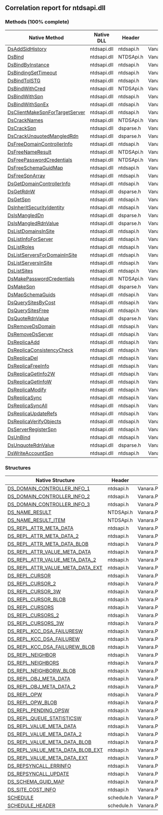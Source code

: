 ## Correlation report for ntdsapi.dll  
### Methods (100% complete)  
Native Method | Native DLL | Header | Managed Method  
--- | --- | --- | ---  
[DsAddSidHistory](http://msdn2.microsoft.com/en-us/library/36ef8734-717a-4c3a-a839-6591d85c9734) | ntdsapi.dll | ntdsapi.h | Vanara.PInvoke.NTDSApi.DsAddSidHistory  
[DsBind](http://msdn2.microsoft.com/en-us/library/ms675931) | ntdsapi.dll | NTDSApi.h | Vanara.PInvoke.NTDSApi.DsBind  
[DsBindByInstance](http://msdn2.microsoft.com/en-us/library/65302ddc-2bc0-4d80-b028-e268859be227) | ntdsapi.dll | ntdsapi.h | Vanara.PInvoke.NTDSApi.DsBindByInstance  
[DsBindingSetTimeout](http://msdn2.microsoft.com/en-us/library/abdaae89-fba3-4949-92a9-acd62898ec24) | ntdsapi.dll | ntdsapi.h | Vanara.PInvoke.NTDSApi.DsBindingSetTimeout  
[DsBindToISTG](http://msdn2.microsoft.com/en-us/library/bd53124c-8578-495d-b540-d4b4c09297c3) | ntdsapi.dll | ntdsapi.h | Vanara.PInvoke.NTDSApi.DsBindToISTG  
[DsBindWithCred](http://msdn2.microsoft.com/en-us/library/ms675961) | ntdsapi.dll | NTDSApi.h | Vanara.PInvoke.NTDSApi.DsBindWithCred  
[DsBindWithSpn](http://msdn2.microsoft.com/en-us/library/9a149654-fd94-4b0c-b712-07fb827bef2f) | ntdsapi.dll | ntdsapi.h | Vanara.PInvoke.NTDSApi.DsBindWithSpn  
[DsBindWithSpnEx](http://msdn2.microsoft.com/en-us/library/52a5761d-5244-4bc9-8c09-fd08f10a9fff) | ntdsapi.dll | ntdsapi.h | Vanara.PInvoke.NTDSApi.DsBindWithSpnEx  
[DsClientMakeSpnForTargetServer](http://msdn2.microsoft.com/en-us/library/d205e7cc-4879-41a4-baa7-75e7dd177cd0) | ntdsapi.dll | ntdsapi.h | Vanara.PInvoke.NTDSApi.DsClientMakeSpnForTargetServer  
[DsCrackNames](http://msdn2.microsoft.com/en-us/library/ms675970) | ntdsapi.dll | NTDSApi.h | Vanara.PInvoke.NTDSApi.DsCrackNames  
[DsCrackSpn](http://msdn2.microsoft.com/en-us/library/65c81c23-a259-480c-9c1e-03484d3e89c9) | ntdsapi.dll | dsparse.h | Vanara.PInvoke.NTDSApi.DsCrackSpn  
[DsCrackUnquotedMangledRdn](http://msdn2.microsoft.com/en-us/library/30711d2d-f541-46b4-a301-a0f9fc7d6676) | ntdsapi.dll | dsparse.h | Vanara.PInvoke.NTDSApi.DsCrackUnquotedMangledRdn  
[DsFreeDomainControllerInfo](http://msdn2.microsoft.com/en-us/library/1b6d3136-91e2-4653-a4b0-ae2f66a6c5a2) | ntdsapi.dll | ntdsapi.h | Vanara.PInvoke.NTDSApi.DsFreeDomainControllerInfo  
[DsFreeNameResult](http://msdn2.microsoft.com/en-us/library/ms675978) | ntdsapi.dll | NTDSApi.h | Vanara.PInvoke.NTDSApi.DsFreeNameResult  
[DsFreePasswordCredentials](http://msdn2.microsoft.com/en-us/library/ms675979) | ntdsapi.dll | NTDSApi.h | Vanara.PInvoke.NTDSApi.DsFreePasswordCredentials  
[DsFreeSchemaGuidMap](http://msdn2.microsoft.com/en-us/library/54d6acb9-5602-4996-a483-08534143bc0a) | ntdsapi.dll | ntdsapi.h | Vanara.PInvoke.NTDSApi.DsFreeSchemaGuidMap  
[DsFreeSpnArray](http://msdn2.microsoft.com/en-us/library/1c229933-432d-4ded-be3b-3bd339a0abe4) | ntdsapi.dll | ntdsapi.h | Vanara.PInvoke.NTDSApi.DsFreeSpnArray  
[DsGetDomainControllerInfo](http://msdn2.microsoft.com/en-us/library/52db3b25-e6b0-4a0d-831b-89a203580cf1) | ntdsapi.dll | ntdsapi.h | Vanara.PInvoke.NTDSApi.DsGetDomainControllerInfo  
[DsGetRdnW](http://msdn2.microsoft.com/en-us/library/22627f2e-adfb-49de-bae5-20aaf69830ac) | ntdsapi.dll | dsparse.h | Vanara.PInvoke.NTDSApi.DsGetRdnW  
[DsGetSpn](http://msdn2.microsoft.com/en-us/library/cbd53850-9b05-4f74-ab07-30dcad583fc5) | ntdsapi.dll | ntdsapi.h | Vanara.PInvoke.NTDSApi.DsGetSpn  
[DsInheritSecurityIdentity](http://msdn2.microsoft.com/en-us/library/ea467069-f886-4e22-896c-16e6e01f3968) | ntdsapi.dll | ntdsapi.h | Vanara.PInvoke.NTDSApi.DsInheritSecurityIdentity  
[DsIsMangledDn](http://msdn2.microsoft.com/en-us/library/e4aaa83c-3bd6-48db-9d34-367b76ba629c) | ntdsapi.dll | dsparse.h | Vanara.PInvoke.NTDSApi.DsIsMangledDn  
[DsIsMangledRdnValue](http://msdn2.microsoft.com/en-us/library/adf5e133-9e48-4e97-af0c-4f8ea9b8bf8f) | ntdsapi.dll | dsparse.h | Vanara.PInvoke.NTDSApi.DsIsMangledRdnValue  
[DsListDomainsInSite](http://msdn2.microsoft.com/en-us/library/3a039c0c-ac5b-4455-960d-b26a207693ed) | ntdsapi.dll | ntdsapi.h | Vanara.PInvoke.NTDSApi.DsListDomainsInSite  
[DsListInfoForServer](http://msdn2.microsoft.com/en-us/library/15dcc7ac-4edb-42fa-8466-033794762046) | ntdsapi.dll | ntdsapi.h | Vanara.PInvoke.NTDSApi.DsListInfoForServer  
[DsListRoles](http://msdn2.microsoft.com/en-us/library/679a2dca-019b-4f6e-acd9-efb30e0d4b44) | ntdsapi.dll | ntdsapi.h | Vanara.PInvoke.NTDSApi.DsListRoles  
[DsListServersForDomainInSite](http://msdn2.microsoft.com/en-us/library/1e346532-bbbe-4b3b-a1cb-6a72319cb3e2) | ntdsapi.dll | ntdsapi.h | Vanara.PInvoke.NTDSApi.DsListServersForDomainInSite  
[DsListServersInSite](http://msdn2.microsoft.com/en-us/library/46773631-d464-4d9e-83e7-aa502599df71) | ntdsapi.dll | ntdsapi.h | Vanara.PInvoke.NTDSApi.DsListServersInSite  
[DsListSites](http://msdn2.microsoft.com/en-us/library/d424e750-6700-42b8-9d4f-e430cd0a7e4e) | ntdsapi.dll | ntdsapi.h | Vanara.PInvoke.NTDSApi.DsListSites  
[DsMakePasswordCredentials](http://msdn2.microsoft.com/en-us/library/ms676006) | ntdsapi.dll | NTDSApi.h | Vanara.PInvoke.NTDSApi.DsMakePasswordCredentials  
[DsMakeSpn](http://msdn2.microsoft.com/en-us/library/fca3c59c-bb81-42a0-acd3-2e55c902febe) | ntdsapi.dll | dsparse.h | Vanara.PInvoke.NTDSApi.DsMakeSpn  
[DsMapSchemaGuids](http://msdn2.microsoft.com/en-us/library/439fff20-51eb-490d-a330-61d07f79c436) | ntdsapi.dll | ntdsapi.h | Vanara.PInvoke.NTDSApi.DsMapSchemaGuids  
[DsQuerySitesByCost](http://msdn2.microsoft.com/en-us/library/7a4cbd1c-8445-4882-8559-d44b6e5693e7) | ntdsapi.dll | ntdsapi.h | Vanara.PInvoke.NTDSApi.DsQuerySitesByCost  
[DsQuerySitesFree](http://msdn2.microsoft.com/en-us/library/810caa4f-8275-4ad8-ad3e-72061fc073dd) | ntdsapi.dll | ntdsapi.h | Vanara.PInvoke.NTDSApi.DsQuerySitesFree  
[DsQuoteRdnValue](http://msdn2.microsoft.com/en-us/library/a1e8a4c0-965a-4061-aab3-3e719ec6374d) | ntdsapi.dll | dsparse.h | Vanara.PInvoke.NTDSApi.DsQuoteRdnValue  
[DsRemoveDsDomain](http://msdn2.microsoft.com/en-us/library/0639cc04-2821-4421-8aa7-363621c1d6b5) | ntdsapi.dll | ntdsapi.h | Vanara.PInvoke.NTDSApi.DsRemoveDsDomain  
[DsRemoveDsServer](http://msdn2.microsoft.com/en-us/library/a79a2b71-10c7-495b-861f-0c7a4d86f720) | ntdsapi.dll | ntdsapi.h | Vanara.PInvoke.NTDSApi.DsRemoveDsServer  
[DsReplicaAdd](http://msdn2.microsoft.com/en-us/library/33bd1b61-b9ed-479f-a128-fb7ddbb5e9af) | ntdsapi.dll | ntdsapi.h | Vanara.PInvoke.NTDSApi.DsReplicaAdd  
[DsReplicaConsistencyCheck](http://msdn2.microsoft.com/en-us/library/2a83ffcb-1ebd-4024-a186-9c079896f4e1) | ntdsapi.dll | ntdsapi.h | Vanara.PInvoke.NTDSApi.DsReplicaConsistencyCheck  
[DsReplicaDel](http://msdn2.microsoft.com/en-us/library/68c767c4-bbb6-477b-8ffb-94f3ae235375) | ntdsapi.dll | ntdsapi.h | Vanara.PInvoke.NTDSApi.DsReplicaDel  
[DsReplicaFreeInfo](http://msdn2.microsoft.com/en-us/library/32ce378e-a178-4970-b3bd-3887866e97af) | ntdsapi.dll | ntdsapi.h | Vanara.PInvoke.NTDSApi.DsReplicaFreeInfo  
[DsReplicaGetInfo2W](http://msdn2.microsoft.com/en-us/library/5735d91d-1b7d-4dc6-b6c6-61ba38ebe50d) | ntdsapi.dll | ntdsapi.h | Vanara.PInvoke.NTDSApi.DsReplicaGetInfo2W  
[DsReplicaGetInfoW](http://msdn2.microsoft.com/en-us/library/b7ab22fe-ed92-4213-9b66-2dd5526286fa) | ntdsapi.dll | ntdsapi.h | Vanara.PInvoke.NTDSApi.DsReplicaGetInfoW  
[DsReplicaModify](http://msdn2.microsoft.com/en-us/library/aad20527-1211-41bc-b0e9-02e4ab28ae2e) | ntdsapi.dll | ntdsapi.h | Vanara.PInvoke.NTDSApi.DsReplicaModify  
[DsReplicaSync](http://msdn2.microsoft.com/en-us/library/20c7f96d-f298-4321-a6f5-910c25e418db) | ntdsapi.dll | ntdsapi.h | Vanara.PInvoke.NTDSApi.DsReplicaSync  
[DsReplicaSyncAll](http://msdn2.microsoft.com/en-us/library/2608adde-4f18-4048-a96f-d736ff09cd4b) | ntdsapi.dll | ntdsapi.h | Vanara.PInvoke.NTDSApi.DsReplicaSyncAll  
[DsReplicaUpdateRefs](http://msdn2.microsoft.com/en-us/library/158c7e73-0e6c-4b71-a87f-2f60f3db91cb) | ntdsapi.dll | ntdsapi.h | Vanara.PInvoke.NTDSApi.DsReplicaUpdateRefs  
[DsReplicaVerifyObjects](http://msdn2.microsoft.com/en-us/library/d0e139dc-6aaf-47e1-a76f-4e84f17aa7c6) | ntdsapi.dll | ntdsapi.h | Vanara.PInvoke.NTDSApi.DsReplicaVerifyObjects  
[DsServerRegisterSpn](http://msdn2.microsoft.com/en-us/library/d95dfa55-f978-4d8d-a63d-cd1339769c79) | ntdsapi.dll | ntdsapi.h | Vanara.PInvoke.NTDSApi.DsServerRegisterSpn  
[DsUnBind](http://msdn2.microsoft.com/en-us/library/7106d67f-d421-4a7c-b775-440e5944f25e) | ntdsapi.dll | ntdsapi.h | Vanara.PInvoke.NTDSApi.DsUnBind  
[DsUnquoteRdnValue](http://msdn2.microsoft.com/en-us/library/6e3dd220-ba98-46b5-8522-93cbe2029aa4) | ntdsapi.dll | dsparse.h | Vanara.PInvoke.NTDSApi.DsUnquoteRdnValue  
[DsWriteAccountSpn](http://msdn2.microsoft.com/en-us/library/2b555f6b-643d-4fa0-9aca-701e6b3313fa) | ntdsapi.dll | ntdsapi.h | Vanara.PInvoke.NTDSApi.DsWriteAccountSpn  
### Structures  
Native Structure | Header | Managed Structure  
--- | --- | ---  
[DS_DOMAIN_CONTROLLER_INFO_1](http://msdn2.microsoft.com/en-us/library/6cc829ac-2aa6-49ef-b1ab-9c249249e0d6) | ntdsapi.h | Vanara.PInvoke.NTDSApi+DS_DOMAIN_CONTROLLER_INFO_1  
[DS_DOMAIN_CONTROLLER_INFO_2](http://msdn2.microsoft.com/en-us/library/9d45b732-363d-4b20-ae5c-e9e76264bf1f) | ntdsapi.h | Vanara.PInvoke.NTDSApi+DS_DOMAIN_CONTROLLER_INFO_2  
[DS_DOMAIN_CONTROLLER_INFO_3](http://msdn2.microsoft.com/en-us/library/510f458e-4c08-41c7-b290-1372ac9c8beb) | ntdsapi.h | Vanara.PInvoke.NTDSApi+DS_DOMAIN_CONTROLLER_INFO_3  
[DS_NAME_RESULT](http://msdn2.microsoft.com/en-us/library/ms676246) | NTDSApi.h | Vanara.PInvoke.NTDSApi+DS_NAME_RESULT  
[DS_NAME_RESULT_ITEM](http://msdn2.microsoft.com/en-us/library/ms676246) | NTDSApi.h | Vanara.PInvoke.NTDSApi+DS_NAME_RESULT_ITEM  
[DS_REPL_ATTR_META_DATA](http://msdn2.microsoft.com/en-us/library/27ccc1c9-03d7-4d13-b9ec-65d6b8bdfd37) | ntdsapi.h | Vanara.PInvoke.NTDSApi+DS_REPL_ATTR_META_DATA  
[DS_REPL_ATTR_META_DATA_2](http://msdn2.microsoft.com/en-us/library/392457b7-df69-44d0-82b2-8381d5877354) | ntdsapi.h | Vanara.PInvoke.NTDSApi+DS_REPL_ATTR_META_DATA_2  
[DS_REPL_ATTR_META_DATA_BLOB](http://msdn2.microsoft.com/en-us/library/eee12de1-287a-4e76-9a9c-37e6b967971f) | ntdsapi.h | Vanara.PInvoke.NTDSApi+DS_REPL_ATTR_META_DATA_BLOB  
[DS_REPL_ATTR_VALUE_META_DATA](http://msdn2.microsoft.com/en-us/library/b13cdd31-d154-4539-81d6-d7a449e2b3d5) | ntdsapi.h | Vanara.PInvoke.NTDSApi+DS_REPL_ATTR_VALUE_META_DATA  
[DS_REPL_ATTR_VALUE_META_DATA_2](http://msdn2.microsoft.com/en-us/library/2022362a-e2f7-4cfd-a512-cfe29e5d439d) | ntdsapi.h | Vanara.PInvoke.NTDSApi+DS_REPL_ATTR_VALUE_META_DATA_2  
[DS_REPL_ATTR_VALUE_META_DATA_EXT](http://msdn2.microsoft.com/en-us/library/CA41C6BF-A485-4AC7-B761-3A07159C2FF1) | ntdsapi.h | Vanara.PInvoke.NTDSApi+DS_REPL_ATTR_VALUE_META_DATA_EXT  
[DS_REPL_CURSOR](http://msdn2.microsoft.com/en-us/library/ab4ee8d8-5ccd-4f3f-a1c0-de78c65a10d3) | ntdsapi.h | Vanara.PInvoke.NTDSApi+DS_REPL_CURSOR  
[DS_REPL_CURSOR_2](http://msdn2.microsoft.com/en-us/library/ff839372-41f0-499a-9582-59ace02f1485) | ntdsapi.h | Vanara.PInvoke.NTDSApi+DS_REPL_CURSOR_2  
[DS_REPL_CURSOR_3W](http://msdn2.microsoft.com/en-us/library/0361a3e1-814c-4ef2-b574-2870a9289e52) | ntdsapi.h | Vanara.PInvoke.NTDSApi+DS_REPL_CURSOR_3W  
[DS_REPL_CURSOR_BLOB](http://msdn2.microsoft.com/en-us/library/c41e4737-5ef8-40ce-9af1-0afff7e11dc1) | ntdsapi.h | Vanara.PInvoke.NTDSApi+DS_REPL_CURSOR_BLOB  
[DS_REPL_CURSORS](http://msdn2.microsoft.com/en-us/library/0fe5ad72-d3f3-42a8-a36f-ca1fc9c55c50) | ntdsapi.h | Vanara.PInvoke.NTDSApi+DS_REPL_CURSORS  
[DS_REPL_CURSORS_2](http://msdn2.microsoft.com/en-us/library/5a1981ac-3b6a-4e48-8430-f8297ddd3283) | ntdsapi.h | Vanara.PInvoke.NTDSApi+DS_REPL_CURSORS_2  
[DS_REPL_CURSORS_3W](http://msdn2.microsoft.com/en-us/library/7b8e0015-dd8f-4cba-8ea2-683cb107f294) | ntdsapi.h | Vanara.PInvoke.NTDSApi+DS_REPL_CURSORS_3W  
[DS_REPL_KCC_DSA_FAILURESW](http://msdn2.microsoft.com/en-us/library/bb011502-38ae-43b7-a6ad-de16b499f61b) | ntdsapi.h | Vanara.PInvoke.NTDSApi+DS_REPL_KCC_DSA_FAILURESW  
[DS_REPL_KCC_DSA_FAILUREW](http://msdn2.microsoft.com/en-us/library/7a7131ce-a647-4b3d-a9f3-091b6dcebff7) | ntdsapi.h | Vanara.PInvoke.NTDSApi+DS_REPL_KCC_DSA_FAILUREW  
[DS_REPL_KCC_DSA_FAILUREW_BLOB](http://msdn2.microsoft.com/en-us/library/b0df588a-2ef1-4870-b304-c6f9e07322b0) | ntdsapi.h | Vanara.PInvoke.NTDSApi+DS_REPL_KCC_DSA_FAILUREW_BLOB  
[DS_REPL_NEIGHBOR](http://msdn2.microsoft.com/en-us/library/acab74f4-5739-4310-895b-081062c0360b) | ntdsapi.h | Vanara.PInvoke.NTDSApi+DS_REPL_NEIGHBOR  
[DS_REPL_NEIGHBORS](http://msdn2.microsoft.com/en-us/library/1307399b-de29-43ec-97b4-05cd70c1a92d) | ntdsapi.h | Vanara.PInvoke.NTDSApi+DS_REPL_NEIGHBORS  
[DS_REPL_NEIGHBORW_BLOB](http://msdn2.microsoft.com/en-us/library/1a56968a-29ed-4c94-80ee-02bdd279f5c2) | ntdsapi.h | Vanara.PInvoke.NTDSApi+DS_REPL_NEIGHBORW_BLOB  
[DS_REPL_OBJ_META_DATA](http://msdn2.microsoft.com/en-us/library/7851ffbc-5d05-4ea7-b3b4-1b8b77299be5) | ntdsapi.h | Vanara.PInvoke.NTDSApi+DS_REPL_OBJ_META_DATA  
[DS_REPL_OBJ_META_DATA_2](http://msdn2.microsoft.com/en-us/library/2aed753f-432c-4de8-a6be-aa79833f002f) | ntdsapi.h | Vanara.PInvoke.NTDSApi+DS_REPL_OBJ_META_DATA_2  
[DS_REPL_OPW](http://msdn2.microsoft.com/en-us/library/9ea783b3-1529-4424-a582-f46f2a239a60) | ntdsapi.h | Vanara.PInvoke.NTDSApi+DS_REPL_OPW  
[DS_REPL_OPW_BLOB](http://msdn2.microsoft.com/en-us/library/14676159-cc31-4254-b174-dcd84d9ceec1) | ntdsapi.h | Vanara.PInvoke.NTDSApi+DS_REPL_OPW_BLOB  
[DS_REPL_PENDING_OPSW](http://msdn2.microsoft.com/en-us/library/2e4b96cb-fbd6-496b-aff3-cb7d82f1fa39) | ntdsapi.h | Vanara.PInvoke.NTDSApi+DS_REPL_PENDING_OPSW  
[DS_REPL_QUEUE_STATISTICSW](http://msdn2.microsoft.com/en-us/library/bfddd7ed-0ff4-46ca-84c2-39020acb37d0) | ntdsapi.h | Vanara.PInvoke.NTDSApi+DS_REPL_QUEUE_STATISTICSW  
[DS_REPL_VALUE_META_DATA](http://msdn2.microsoft.com/en-us/library/294a466e-8a83-4b33-a8a8-ac7b51d081d4) | ntdsapi.h | Vanara.PInvoke.NTDSApi+DS_REPL_VALUE_META_DATA  
[DS_REPL_VALUE_META_DATA_2](http://msdn2.microsoft.com/en-us/library/747e32b8-2cc0-4fcd-88dc-027188598361) | ntdsapi.h | Vanara.PInvoke.NTDSApi+DS_REPL_VALUE_META_DATA_2  
[DS_REPL_VALUE_META_DATA_BLOB](http://msdn2.microsoft.com/en-us/library/7d8bb666-c5d8-43de-ab72-5b02b6e0593d) | ntdsapi.h | Vanara.PInvoke.NTDSApi+DS_REPL_VALUE_META_DATA_BLOB  
[DS_REPL_VALUE_META_DATA_BLOB_EXT](http://msdn2.microsoft.com/en-us/library/095180F4-9E3F-47EE-B39E-107D7D219DCB) | ntdsapi.h | Vanara.PInvoke.NTDSApi+DS_REPL_VALUE_META_DATA_BLOB_EXT  
[DS_REPL_VALUE_META_DATA_EXT](http://msdn2.microsoft.com/en-us/library/2BE0F9C4-D688-4DE6-8DB2-15666D8BD070) | ntdsapi.h | Vanara.PInvoke.NTDSApi+DS_REPL_VALUE_META_DATA_EXT  
[DS_REPSYNCALL_ERRINFO](http://msdn2.microsoft.com/en-us/library/70af4e3e-1f0e-49c5-b8c6-5e89114ed4ea) | ntdsapi.h | Vanara.PInvoke.NTDSApi+DS_REPSYNCALL_ERRINFO  
[DS_REPSYNCALL_UPDATE](http://msdn2.microsoft.com/en-us/library/3b0005cb-0fb6-492c-89e5-8a18a88f881b) | ntdsapi.h | Vanara.PInvoke.NTDSApi+DS_REPSYNCALL_UPDATE  
[DS_SCHEMA_GUID_MAP](https://www.google.com/search?num=5&q=DS_SCHEMA_GUID_MAP+site%3Amicrosoft.com) | ntdsapi.h | Vanara.PInvoke.NTDSApi+DS_SCHEMA_GUID_MAP  
[DS_SITE_COST_INFO](https://www.google.com/search?num=5&q=DS_SITE_COST_INFO+site%3Amicrosoft.com) | ntdsapi.h | Vanara.PInvoke.NTDSApi+DS_SITE_COST_INFO  
[SCHEDULE](http://msdn2.microsoft.com/en-us/library/d86890db-b34a-415a-820a-6d4790914218) | schedule.h | Vanara.PInvoke.NTDSApi+SCHEDULE  
[SCHEDULE_HEADER](http://msdn2.microsoft.com/en-us/library/5453927e-306e-4442-a855-916005dc8e3b) | schedule.h | Vanara.PInvoke.NTDSApi+SCHEDULE_HEADER  
